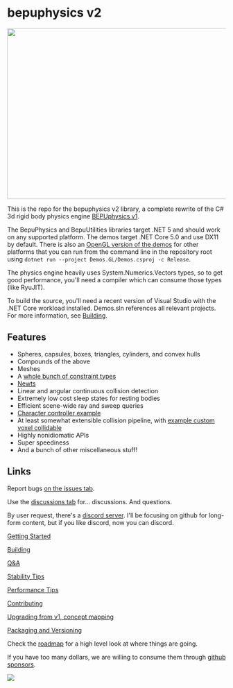 # bepuphysics v2
<p align="center"><a href="https://www.youtube.com/watch?v=sfgC_eNx9M8" target="_blank"><img src="Documentation/images/youtubeLink.png" width="700" height="394" border="0" /></a></p>

This is the repo for the bepuphysics v2 library, a complete rewrite of the C# 3d rigid body physics engine [BEPUphysics v1](https://github.com/bepu/bepuphysics1).

The BepuPhysics and BepuUtilities libraries target .NET 5 and should work on any supported platform. The demos target .NET Core 5.0 and use DX11 by default. There is also an [OpenGL version of the demos](https://github.com/bepu/bepuphysics2/tree/master/Demos.GL) for other platforms that you can run from the command line in the repository root using `dotnet run --project Demos.GL/Demos.csproj -c Release`.

The physics engine heavily uses System.Numerics.Vectors types, so to get good performance, you'll need a compiler which can consume those types (like RyuJIT).

To build the source, you'll need a recent version of Visual Studio with the .NET Core workload installed. Demos.sln references all relevant projects. For more information, see [Building](Documentation/Building.md).

## Features

- Spheres, capsules, boxes, triangles, cylinders, and convex hulls
- Compounds of the above
- Meshes
- A [whole bunch of constraint types](BepuPhysics/Constraints/)
- [Newts](Demos/Demos/NewtDemo.cs)
- Linear and angular continuous collision detection
- Extremely low cost sleep states for resting bodies
- Efficient scene-wide ray and sweep queries
- [Character controller example](Demos/Demos/Characters/CharacterDemo.cs)
- At least somewhat extensible collision pipeline, with [example custom voxel collidable](Demos/Demos/CustomVoxelCollidableDemo.cs)
- Highly nonidiomatic APIs
- Super speediness
- And a bunch of other miscellaneous stuff!

## Links

Report bugs [on the issues tab](../../issues). 

Use the [discussions tab](../../discussions) for... discussions. And questions.

By user request, there's a [discord server](https://discord.gg/ssa2XpY). I'll be focusing on github for long-form content, but if you like discord, now you can discord. 

[Getting Started](Documentation/GettingStarted.md)

[Building](Documentation/Building.md)

[Q&A](Documentation/QuestionsAndAnswers.md)

[Stability Tips](Documentation/StabilityTips.md)

[Performance Tips](Documentation/PerformanceTips.md)

[Contributing](CONTRIBUTING.md)

[Upgrading from v1, concept mapping](Documentation/UpgradingFromV1.md)

[Packaging and Versioning](Documentation/PackagingAndVersioning.md)

Check the [roadmap](Documentation/roadmap.md) for a high level look at where things are going.

If you have too many dollars, we are willing to consume them through [github sponsors](https://www.github.com/sponsors/RossNordby).

![](https://raw.githubusercontent.com/bepu/bepuphysics1/master/Documentation/images/readme/angelduck.png)
